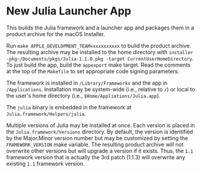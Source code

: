 New Julia Launcher App
======================

This builds the Julia framework and a launcher app and packages them in a
product archive for the macOS Installer.

Run `make APPLE_DEVELOPMENT_TEAM=xxxxxxxxxx` to build the product archive.  The
resulting archive may be installed to the home directory with
`installer -pkg~/Documents/pkgs/Julia-1.1.0.pkg -target CurrentUserHomeDirectory`.
To just build the app, build the `appexport` make target.  Read the comments at
the top of the `Makefile` to set appropriate code signing parameters.

The framework is installed in `/Library/Frameworks` and the app in
`/Applications`.  Installation may be system-wide (i.e., relative to `/`) or
local to the user's home directory (i.e., `$Home/Appliations/Julia.app`).

The `julia` binary is embedded in the framework at
`Julia.framework/Helpers/julia`.

Multiple versions of Julia may be installed at once.  Each version is placed in
the `Julia.framework/Versions` directory.  By default, the version is
identified by the Major.Minor version number but may be customized by setting
the `FRAMEWORK_VERSION` make variable.  The resulting product archive will not
overwrite other versions but will upgrade a version if it exists.  Thus, the
`1.1` framework version that is actually the 3rd patch (1.1.3) will overwrite
any existing `1.1` framework version.
